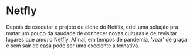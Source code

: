 # Netfly

Depois de executar o projeto de clone do Netflix, criei uma solução pra matar um pouco da saudade de conhecer novas culturas e de revisitar lugares que amo: o Netfly. Afinal, em tempos de pandemia, ‘voar’ de graça e sem sair de casa pode ser uma excelente alternativa.
